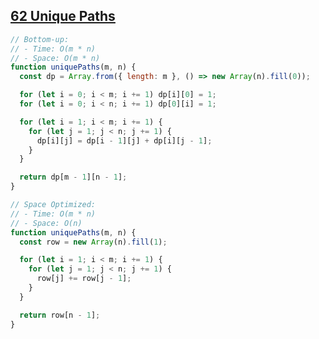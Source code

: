 ## [62 Unique Paths](https://leetcode.com/problems/unique-paths/description/)

<!-- notecardId: 1753889748003 -->

```js
// Bottom-up:
// - Time: O(m * n)
// - Space: O(m * n)
function uniquePaths(m, n) {
  const dp = Array.from({ length: m }, () => new Array(n).fill(0));

  for (let i = 0; i < m; i += 1) dp[i][0] = 1;
  for (let i = 0; i < n; i += 1) dp[0][i] = 1;

  for (let i = 1; i < m; i += 1) {
    for (let j = 1; j < n; j += 1) {
      dp[i][j] = dp[i - 1][j] + dp[i][j - 1];
    }
  }

  return dp[m - 1][n - 1];
}

// Space Optimized:
// - Time: O(m * n)
// - Space: O(n)
function uniquePaths(m, n) {
  const row = new Array(n).fill(1);

  for (let i = 1; i < m; i += 1) {
    for (let j = 1; j < n; j += 1) {
      row[j] += row[j - 1];
    }
  }

  return row[n - 1];
}
```

